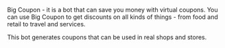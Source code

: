 Big Coupon -
it is a bot that can save you money with virtual coupons. You can use Big Coupon to get discounts on all kinds of things - from food and retail to travel and services.

This bot generates coupons that can be used in real shops and stores.